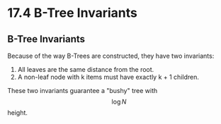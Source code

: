# 17.4 B-Tree Invariants

## B-Tree Invariants

Because of the way B-Trees are constructed, they have two invariants:

1. All leaves are the same distance from the root.
2. A non-leaf node with k items must have exactly k + 1 children.

These two invariants guarantee a "bushy" tree with $$\log N$$ height.
